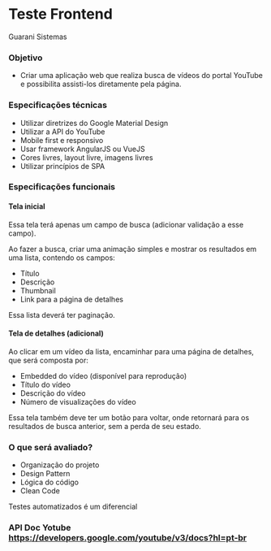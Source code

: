 # Teste Frontend #

Guarani Sistemas

### Objetivo ###

* Criar uma aplicação web que realiza busca de vídeos do portal YouTube
  e possibilita assisti-los diretamente pela página.

### Especificações técnicas ###

* Utilizar diretrizes do Google Material Design
* Utilizar a API do YouTube
* Mobile first e responsivo
* Usar framework AngularJS ou VueJS
* Cores livres, layout livre, imagens livres
* Utilizar princípios de SPA

### Especificações funcionais ###

#### Tela inicial ####

Essa tela terá apenas um campo de busca (adicionar validação a esse campo).

Ao fazer a busca, criar uma animação simples e mostrar os resultados em uma
lista, contendo os campos: 

* Título
* Descrição
* Thumbnail
* Link para a página de detalhes

Essa lista deverá ter paginação.

#### Tela  de detalhes (adicional) ####

Ao clicar em um vídeo da lista, encaminhar para uma página de detalhes, que
será composta por: 

* Embedded do vídeo (disponível para reprodução)
* Título do vídeo
* Descrição do vídeo
* Número de visualizações do vídeo

Essa tela também deve ter um botão para voltar, onde retornará para os
resultados de busca anterior, sem a perda de seu estado.

### O que será avaliado? ###

* Organização do projeto
* Design Pattern
* Lógica do código
* Clean Code

Testes automatizados é um diferencial


### API Doc Yotube https://developers.google.com/youtube/v3/docs?hl=pt-br


